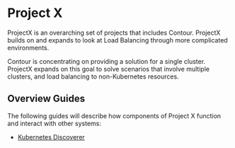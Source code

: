 # Project X

ProjectX is an overarching set of projects that includes Contour.  ProjectX builds on and expands to look at Load Balancing through more complicated environments.

Contour is concentrating on providing a solution for a single cluster.  ProjectX expands on this goal to solve scenarios that involve multiple clusters, and load balancing to non-Kubernetes resources.  

## Overview Guides

The following guides will describe how components of Project X function and interact with other systems:

- [Kubernetes Discoverer](guides/discoverer/kubernetes/README.md)
